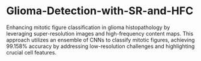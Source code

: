 # Glioma-Detection-with-SR-and-HFC
Enhancing mitotic figure classification in glioma histopathology by leveraging super-resolution images and high-frequency content maps. This approach utilizes an ensemble of CNNs to classify mitotic figures, achieving 99.158% accuracy by addressing low-resolution challenges and highlighting crucial cell features.
